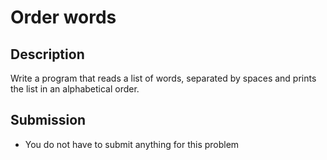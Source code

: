 # Order words

## Description
Write a program that reads a list of words, separated by spaces and prints the list in an alphabetical order.

## Submission
- You do not have to submit anything for this problem
